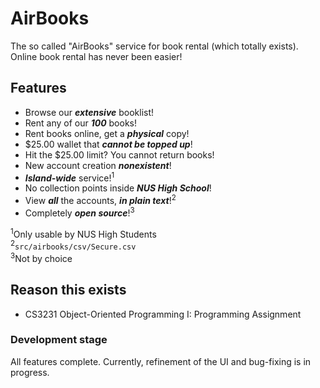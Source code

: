# AirBooks

The so called "AirBooks" service for book rental (which totally exists).\
Online book rental has never been easier!

## Features
- Browse our ***extensive*** booklist!
- Rent any of our ***100*** books!
- Rent books online, get a ***physical*** copy!
- $25.00 wallet that ***cannot be topped up***!
- Hit the $25.00 limit? You cannot return books!
- New account creation ***nonexistent***!
- ***Island-wide*** service!<sup>1</sup>
- No collection points inside ***NUS High School***!
- View ***all*** the accounts, ***in plain text***!<sup>2</sup>
- Completely ***open source***!<sup>3</sup>

<sup>1</sup>Only usable by NUS High Students\
<sup>2</sup>```src/airbooks/csv/Secure.csv```\
<sup>3</sup>Not by choice

## Reason this exists
- CS3231 Object-Oriented Programming I: Programming Assignment

### Development stage
All features complete. Currently, refinement of the UI and bug-fixing is in progress.
